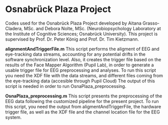 # Osnabrück Plaza Project
Codes used for the Osnabrück Plaza Project developed by Aitana Grasso-Cladera, MSc. and Debora Nolte, MSc. (Neurobiopsychology Laboratory at the Institute of Cognitive Sciences; Osnabrück University). This project is supervised by Prof. Dr. Peter König and Prof. Dr. Tim Kietzmann.

**alignmentAndTriggerFile.m**
This script performs the aligment of EEG and eye-tracking data streams, accounting for any potential drifts in the software synchronization level.
Also, it creates the trigger file based on the results of the Face Mapper Algorithm (Pupil Lab), in order to generate a usable trigger file for EEG preprocessing and analyses.
To run this script you need the XDF file with the data streams, and different files coming from the eye-tracking data (accesible through Pupil Cloud)
The output of this script is needed in order to run OsnaPlaza_preprocessing.

**OsnaPlaza_preprocessing.m**
This script presents the preprocessing of the EEG data following the customized pipeline for the present project.
To run this script, you need the output from aligmentAndTriggerFile, the hardware trigger file, as well as the XDF file and the channel location file for the EEG system.
